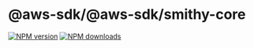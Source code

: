 # @aws-sdk/@aws-sdk/smithy-core

[![NPM version](https://img.shields.io/npm/v/@aws-sdk/@aws-sdk/smithy-core/preview.svg)](https://www.npmjs.com/package/@aws-sdk/@aws-sdk/smithy-core)
[![NPM downloads](https://img.shields.io/npm/dm/@aws-sdk/@aws-sdk/smithy-core.svg)](https://www.npmjs.com/package/@aws-sdk/@aws-sdk/smithy-core)
